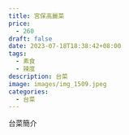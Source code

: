 ```yaml
---
title: 宮保高麗菜
price:
  - 260
draft: false
date: 2023-07-18T18:38:42+08:00
tags:
  - 素食
  - 辣度
description: 台菜
image: images/img_1509.jpeg
categories:
  - 台菜
---
```


台菜簡介
